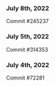 ### July 8th, 2022

Commit #245237

### July 5th, 2022

Commit #314353


### July 4th, 2022

Commit #72281
